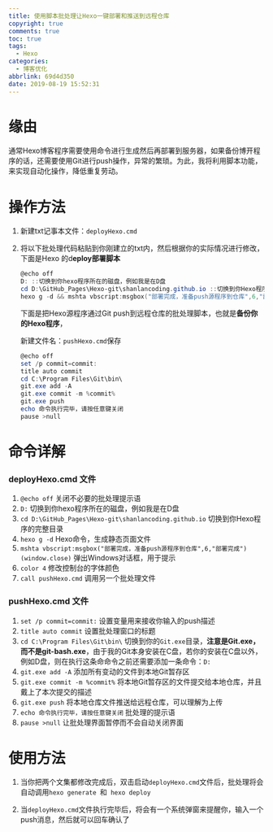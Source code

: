 ```yaml
---
title: 使用脚本批处理让Hexo一键部署和推送到远程仓库
copyright: true
comments: true
toc: true
tags:
  - Hexo
categories:
  - 博客优化
abbrlink: 69d4d350
date: 2019-08-19 15:52:31
---
```


# 缘由

通常Hexo博客程序需要使用命令进行生成然后再部署到服务器，如果备份博开程序的话，还需要使用Git进行push操作，异常的繁琐。为此，我将利用脚本功能，来实现自动化操作，降低重复劳动。

# 操作方法

1. 新建txt记事本文件：`deployHexo.cmd`

2. 将以下批处理代码粘贴到你刚建立的txt内，然后根据你的实际情况进行修改，下面是Hexo 的d**eploy部署脚本**

   ```powershell
   @echo off
   D: ::切换到你hexo程序所在的磁盘，例如我是在D盘
   cd D:\GitHub_Pages\Hexo-git\shanlancoding.github.io ::切换到你Hexo程序的完整目录
   hexo g -d && mshta vbscript:msgbox("部署完成，准备push源程序到仓库",6,"部署完成")(window.close) && color 4 && call pushHexo.cmd ::这一行其实有四条命令，通过&& 符号连接起来执行
   ```

   下面是把Hexo源程序通过Git push到远程仓库的批处理脚本，也就是**备份你的Hexo程序**，

   新建文件名：`pushHexo.cmd`保存

   ```powershell
   @echo off
   set /p commit=commit:
   title auto commit
   cd C:\Program Files\Git\bin\
   git.exe add -A
   git.exe commit -m %commit%
   git.exe push
   echo 命令执行完毕，请按任意键关闭
   pause >null
   ```

# 命令详解

### deployHexo.cmd 文件

1. `@echo off` 关闭不必要的批处理提示语
2. `D:` 切换到你hexo程序所在的磁盘，例如我是在D盘
3. `cd D:\GitHub_Pages\Hexo-git\shanlancoding.github.io`  切换到你Hexo程序的完整目录
4. `hexo g -d`  Hexo命令，生成静态页面文件
5. `mshta vbscript:msgbox("部署完成，准备push源程序到仓库",6,"部署完成")(window.close)`  弹出Windows对话框，用于提示
6. `color 4` 修改控制台的字体颜色
7.  `call pushHexo.cmd`  调用另一个批处理文件

### pushHexo.cmd 文件

1. `set /p commit=commit:` 设置变量用来接收你输入的push描述
2. `title auto commit` 设置批处理窗口的标题
3. `cd C:\Program Files\Git\bin\` 切换到你的`Git.exe`目录，**注意是Git.exe，而不是git-bash.exe**，由于我的Git本身安装在C盘，若你的安装在C盘以外，例如D盘，则在执行这条命命令之前还需要添加一条命令：`D:`
4. `git.exe add -A` 添加所有变动的文件到本地Git暂存区
5. `git.exe commit -m %commit%` 将本地Git暂存区的文件提交给本地仓库，并且戴上了本次提交的描述
6. `git.exe push`  将本地仓库文件推送给远程仓库，可以理解为上传
7. `echo 命令执行完毕，请按任意键关闭` 批处理的提示语
8. `pause >null` 让批处理界面暂停而不会自动关闭界面

# 使用方法

1. 当你把两个文集都修改完成后，双击启动`deployHexo.cmd`文件后，批处理将会自动调用`hexo generate `和` hexo deploy` 

2. 当`deployHexo.cmd`文件执行完毕后，将会有一个系统弹窗来提醒你，输入一个push消息，然后就可以回车确认了

   
